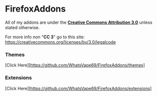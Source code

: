 # FirefoxAddons
All of my addons are under the [**Creative Commons Attribution 3.0**](https://creativecommons.org/licenses/by/3.0/) unless stated otherwise.

For more info non "**CC 3**" go to this site: https://creativecommons.org/licenses/by/3.0/legalcode

### Themes
[Click Here][https://github.com/WhatsVape69/FirefoxAddons/themes]

### Extensions
[Click Here][https://github.com/WhatsVape69/FirefoxAddons/extensions]
